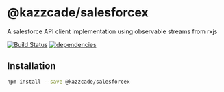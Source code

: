 # @kazzcade/salesforcex

A salesforce API client implementation using observable streams from rxjs

[![Build Status](https://travis-ci.org/kazzcade/salesforcex.svg?branch=master)](https://travis-ci.org/kazzcade/salesforcex)
[![dependencies](https://david-dm.org/kazzcade/salesforcex.svg)](https://david-dm.org/kazzcade/salesforcex.svg)

## Installation
```bash
npm install --save @kazzcade/salesforcex
```


